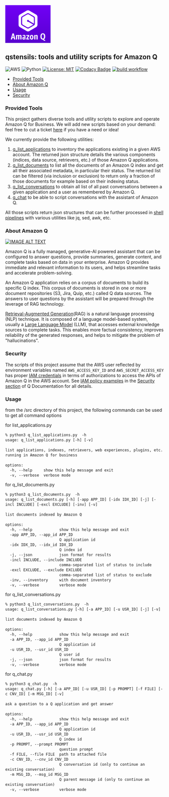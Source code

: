 <img src="img/q-logo.png" height="120" alt="Q logo">

## qstensils: tools and utility scripts for Amazon Q

![AWS](https://img.shields.io/badge/AWS-%23FF9900.svg?style=for-the-badge&logo=amazon-aws&logoColor=white)
![Python](https://img.shields.io/badge/python-3670A0?style=for-the-badge&logo=python&logoColor=ffdd54)
[![License: MIT](https://img.shields.io/badge/License-MIT-yellow.svg)](https://opensource.org/licenses/MIT)
[![Codacy Badge](https://app.codacy.com/project/badge/Grade/1c826b70f5dd4b45b350c0337f75075d)](https://app.codacy.com/gh/didier-durand/qstensils/dashboard?utm_source=gh&utm_medium=referral&utm_content=&utm_campaign=Badge_grade)
[![build workflow](https://github.com/didier-durand/qstensils/actions/workflows/build.yml/badge.svg)](https://github.com/didier-durand/qstensils/actions)

 * [Provided Tools ](#provided-tools)
 * [About Amazon Q](#about-amazon-q) 
 * [Usage](#usage)
 * [Security](#security)

### Provided Tools


This project gathers diverse tools and utility scripts to explore and operate Amazon Q for Business. 
We will add new scripts based on your demand: feel free to cut a ticket
[here](https://github.com/didier-durand/qstensils/issues) if you have a need or idea!

We currently provide the following utilities:
1. [q_list_applications](doc/q_list_applications.md) to inventory the applications existing in a given AWS account. The returned json structure
details the various components (indices, data source, retrievers, etc.) of those Amazon Q applications.
2. [q_list_documents](doc/q_list_documents.md) to list all the documents of an Amazon Q index and get all their associated metadata,
in particular their status. The returned list can be filtered (via inclusion or exclusion) to return 
only a fraction of those documents for example based on their indexing status.
3. [q_list_conversations](doc/q_list_conversations.md) to obtain all list of all past conversations between 
a given application and a user as remembered by Amazon Q.
4. [q_chat](doc/q_chat.md) to be able to script conversations with the assistant of Amazon Q.

All those scripts return json structures that can be further processed in [shell pipelines](https://en.wikipedia.org/wiki/Pipeline_(Unix)) with various utilities 
like jq, sed, awk, etc.

### About Amazon Q

[![IMAGE ALT TEXT](http://img.youtube.com/vi/bZsIPinetV4/0.jpg)](http://www.youtube.com/watch?v=bZsIPinetV4 "Amazon Q")

Amazon Q is a fully managed, generative-AI powered assistant that can be configured to answer questions, 
provide summaries, generate content, and complete tasks based on data in your enterprise. Amazon Q 
provides immediate and relevant information to its users, and helps streamline tasks and 
accelerate problem-solving.

An Amazon Q application relies on a corpus of documents to build its specific Q index. This corpus of documents is 
stored in one or more document repositories (S3, Jira, Quip, etc.) called Q data sources. The answers to user questions 
by the assistant will be prepared through the leverage of RAG technology. 

[Retrieval-Augmented Generation](https://www.promptingguide.ai/techniques/rag)(RAG) is a natural language processing (NLP) technique. It is composed of a 
language model-based system, usually a [Large Language Model](https://en.wikipedia.org/wiki/Large_language_model) (LLM), that accesses external knowledge sources 
to complete tasks. This enables more factual consistency, improves reliability of the generated responses, and helps 
to mitigate the problem of "hallucinations".

### Security

The scripts of this project assume that the AWS user reflected by environment variables named `AWS_ACCESS_KEY_ID` and 
`AWS_SECRET_ACCESS_KEY` has proper [IAM credentials](https://docs.aws.amazon.com/IAM/latest/UserGuide/introduction.html) in terms of authorizations 
to access the APIs of Amazon Q in the AWS account. See 
[IAM policy examples](https://docs.aws.amazon.com/amazonq/latest/business-use-dg/security_iam_id-based-policy-examples.html) 
in the [Security section](https://docs.aws.amazon.com/amazonq/latest/business-use-dg/security-iam.html) of Q Documentation for all details.

### Usage

from the /src directory of this project, the following commands can be used to get all command options

for list_applications.py
```
% python3 q_list_applications.py  -h
usage: q_list_applications.py [-h] [-v]

list applications, indexes, retrievers, web experiences, plugins, etc. running in Amazon Q for business

options:
  -h, --help     show this help message and exit
  -v, --verbose  verbose mode
```

for q_list_documents.py

```
% python3 q_list_documents.py  -h
usage: q_list_documents.py [-h] [-app APP_ID] [-idx IDX_ID] [-j] [-incl INCLUDE] [-excl EXCLUDE] [-inv] [-v]

list documents indexed by Amazon Q

options:
  -h, --help            show this help message and exit
  -app APP_ID, --app_id APP_ID
                        Q application id
  -idx IDX_ID, --idx_id IDX_ID
                        Q index id
  -j, --json            json format for results
  -incl INCLUDE, --include INCLUDE
                        comma-separated list of status to include
  -excl EXCLUDE, --exclude EXCLUDE
                        comma-separated list of status to exclude
  -inv, --inventory     with document inventory
  -v, --verbose         verbose mode
```
for q_list_conversations.py

```
% python3 q_list_conversations.py  -h
usage: q_list_conversations.py [-h] [-a APP_ID] [-u USR_ID] [-j] [-v]

list documents indexed by Amazon Q

options:
  -h, --help            show this help message and exit
  -a APP_ID, --app_id APP_ID
                        Q application id
  -u USR_ID, --usr_id USR_ID
                        Q user id
  -j, --json            json format for results
  -v, --verbose         verbose mode

```
for q_chat.py
```
% python3 q_chat.py  -h                                                                                                                                                                                                
usage: q_chat.py [-h] [-a APP_ID] [-u USR_ID] [-p PROMPT] [-f FILE] [-c CNV_ID] [-m MSG_ID] [-v]

ask a question to a Q application and get answer

options:
  -h, --help            show this help message and exit
  -a APP_ID, --app_id APP_ID
                        Q application id
  -u USR_ID, --usr_id USR_ID
                        Q index id
  -p PROMPT, --prompt PROMPT
                        question prompt
  -f FILE, --file FILE  path to attached file
  -c CNV_ID, --cnv_id CNV_ID
                        Q conversation id (only to continue an existing conversation)
  -m MSG_ID, --msg_id MSG_ID
                        Q parent message id (only to continue an existing conversation)
  -v, --verbose         verbose mode
```
